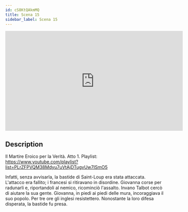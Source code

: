```yaml
---
id: cS8KtQAkmMQ
title: Scena 15
sidebar_label: Scena 15
---
```


<iframe
  width="560"
  height="315"
  src="https://www.youtube.com/embed/cS8KtQAkmMQ"
  title="YouTube video player"
  frameborder="0"
  allow="accelerometer; autoplay; clipboard-write; encrypted-media; gyroscope; picture-in-picture; web-share"
  referrerpolicy="strict-origin-when-cross-origin"
  allowfullscreen
></iframe>

## Description

Il Martire Eroico per la Verità. Atto 1. 
Playlist: https://www.youtube.com/playlist?list=PLrZFPVQM38Mdyu7uVtAjDTugvUw7ISmO5 

Infatti, senza avvisarla, la bastide di Saint-Loup era stata attaccata. L'attacco era fallito; i francesi si ritiravano in disordine. Giovanna corse per radunarli e, riportandoli al nemico, ricominciò l'assalto. Invano Talbot cercò di aiutare la sua gente. Giovanna, in piedi ai piedi delle mura, incoraggiava il suo popolo. Per tre ore gli inglesi resistettero. Nonostante la loro difesa disperata, la bastide fu presa.
